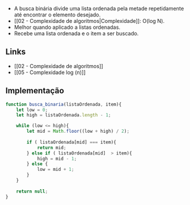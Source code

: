 - A busca binária divide uma lista ordenada pela metade repetidamente até encontrar o elemento desejado.
- [[02 - Complexidade de algoritmos|Complexidade]]: O(log N).
- Melhor quando aplicado a listas ordenadas.
- Recebe uma lista ordenada e o item a ser buscado.


## Links 

- [[02 - Complexidade de algoritmos]]
- [[05 - Complexidade log (n)]]

## Implementação 
```javascript title="Busca Binária"
function busca_binaria(listaOrdenada, item){
	let low = 0;
	let high = listaOrdenada.length - 1;

	while (low <= high){
		let mid = Math.floor((low + high) / 2);
		
		if ( listaOrdenada[mid] === item){
			return mid;
		} else if ( listaOrdenada[mid]  > item){
			high = mid - 1;
		} else {
			low = mid + 1;
		}
	}
	
	return null;
}


```